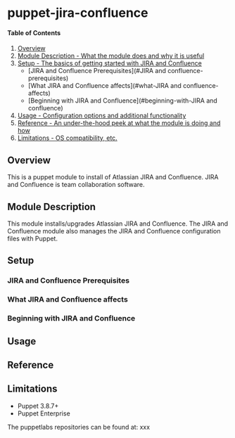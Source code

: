 # puppet-jira-confluence

#### Table of Contents

1. [Overview](#overview)
2. [Module Description - What the module does and why it is useful](#module-description)
3. [Setup - The basics of getting started with JIRA and Confluence](#setup)
    * [JIRA and Confluence Prerequisites](#JIRA and confluence-prerequisites)
    * [What JIRA and Confluence affects](#what-JIRA and confluence-affects)
    * [Beginning with JIRA and Confluence](#beginning-with-JIRA and confluence)
4. [Usage - Configuration options and additional functionality](#usage)
5. [Reference - An under-the-hood peek at what the module is doing and how](#reference)
5. [Limitations - OS compatibility, etc.](#limitations)

## Overview

This is a puppet module to install of Atlassian JIRA and Confluence.
JIRA and Confluence is team collaboration software.

## Module Description

This module installs/upgrades Atlassian JIRA and Confluence. The JIRA and Confluence module also
manages the JIRA and Confluence configuration files with Puppet.

## Setup

### JIRA and Confluence Prerequisites

### What JIRA and Confluence affects

### Beginning with JIRA and Confluence

## Usage

## Reference

## Limitations

* Puppet 3.8.7+
* Puppet Enterprise

The puppetlabs repositories can be found at:
xxx